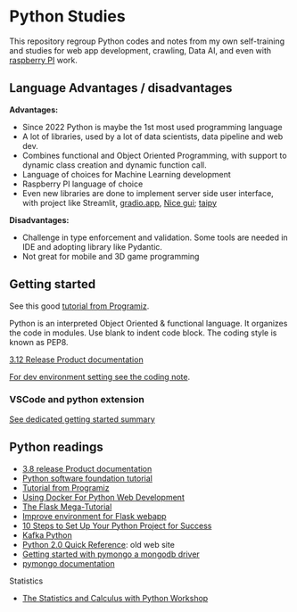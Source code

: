 # Python Studies

This repository regroup Python codes and notes from my own self-training and studies for web app development, crawling, Data AI, and even with [raspberry PI](https://www.raspberrypi.org/) work.

## Language Advantages / disadvantages

**Advantages:**

* Since 2022 Python is maybe the 1st most used programming language
* A lot of libraries, used by a lot of data scientists, data pipeline and web dev.
* Combines functional and Object Oriented Programming, with support to dynamic class creation and dynamic function call.
* Language of choices for Machine Learning development
* Raspberry PI language of choice
* Even new libraries are done to implement server side user interface, with project like Streamlit, [gradio.app](https://www.gradio.app/docs/), [Nice gui](https://nicegui.io/); [taipy](https://taipy.io)

**Disadvantages:**

* Challenge in type enforcement and validation. Some tools are needed in IDE and adopting library like Pydantic.
* Not great for mobile and 3D game programming

## Getting started

See this good [tutorial from Programiz](https://www.programiz.com/python-programming#tutorial).

Python is an interpreted Object Oriented & functional language. It organizes the code in modules.
Use blank to indent code block. The coding style is known as PEP8.

[3.12 Release Product documentation](https://docs.python.org/3.12/library/index.html)

[For dev environment setting see the coding note](./coding/dev-env.md).

### VSCode and python extension

[See dedicated getting started summary](./coding/dev-env.md/#vscode)

## Python readings

* [3.8 release Product documentation](https://docs.python.org/3.8/library/index.html)
* [Python software foundation tutorial](http://docs.python.org/3/tutorial/index.html)
* [Tutorial from Programiz](https://www.programiz.com/python-programming#tutorial)
* [Using Docker For Python Web Development](https://vsupalov.com/docker-python-development/)
* [The Flask Mega-Tutorial](https://blog.miguelgrinberg.com/post/the-flask-mega-tutorial-part-i-hello-world)
* [Improve environment for Flask webapp](https://vsupalov.com/flask-megatutorial-review/)
* [10 Steps to Set Up Your Python Project for Success](https://towardsdatascience.com/10-steps-to-set-up-your-python-project-for-success-14ff88b5d13)
* [Kafka Python](https://github.com/confluentinc/confluent-kafka-python)
* [Python 2.0 Quick Reference](http://www.brunningonline.net/simon/python/quick-ref2_0.html): old web site
* [Getting started with pymongo a mongodb driver](https://www.mongodb.com/blog/post/getting-started-with-python-and-mongodb)
* [pymongo documentation](https://api.mongodb.com/python/current/api/pymongo/collection.html)

Statistics

* [The Statistics and Calculus with Python Workshop](https://learning.oreilly.com/library/view/the-statistics-and/9781800209763/)